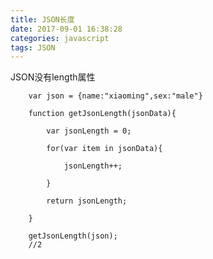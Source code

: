 ```yaml
---
title: JSON长度
date: 2017-09-01 16:38:28
categories: javascript
tags: JSON
---
```


JSON没有length属性

        var json = {name:"xiaoming",sex:"male"}

        function getJsonLength(jsonData){

            var jsonLength = 0;

            for(var item in jsonData){

                jsonLength++;

            }

            return jsonLength;

        }

        getJsonLength(json);
        //2